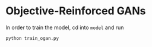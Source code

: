 # Objective-Reinforced GANs

In order to train the model, cd into `model` and run

```python train_ogan.py```
